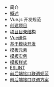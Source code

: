 - 简介
 - [概述](README.md)
- Vue.js 开发规范
 - [创建项目](创建项目.md)
 - [项目目录结构](项目目录结构.md)
 - [Vue组件](Vue组件.md)
 - [基于模块开发](基于模块开发.md)
 - [模板元素](模板元素.md)
 - [模板实例](模板实例.md)
 - [模板样式](模板样式.md)
 - [ESLINT](ESLINT.md)
- [前后端接口联调规范](前后端接口联调规范.md)
- [前后端接口联调方案](前后端接口联调方案.md)